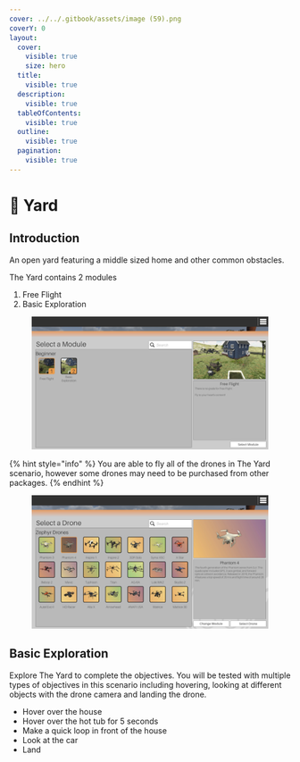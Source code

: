 ```yaml
---
cover: ../../.gitbook/assets/image (59).png
coverY: 0
layout:
  cover:
    visible: true
    size: hero
  title:
    visible: true
  description:
    visible: true
  tableOfContents:
    visible: true
  outline:
    visible: true
  pagination:
    visible: true
---
```


# 🏡 Yard

## Introduction

An open yard featuring a middle sized home and other common obstacles.

The Yard contains 2 modules

1. Free Flight
2. Basic Exploration

<figure><img src="../../.gitbook/assets/image (95).png" alt=""><figcaption></figcaption></figure>

{% hint style="info" %}
You are able to fly all of the drones in The Yard scenario, however some drones may need to be purchased from other packages.
{% endhint %}

<figure><img src="../../.gitbook/assets/image (96).png" alt=""><figcaption></figcaption></figure>

## Basic Exploration

Explore The Yard to complete the objectives.  You will be tested with multiple types of objectives in this scenario including hovering, looking at different objects with the drone camera and landing the drone.

* Hover over the house
* Hover over the hot tub for 5 seconds
* Make a quick loop in front of the house
* Look at the car
* Land

<figure><img src="../../.gitbook/assets/image (99).png" alt=""><figcaption></figcaption></figure>

<figure><img src="../../.gitbook/assets/image (97).png" alt=""><figcaption></figcaption></figure>

<figure><img src="../../.gitbook/assets/image (98).png" alt=""><figcaption></figcaption></figure>

<figure><img src="../../.gitbook/assets/image (100).png" alt=""><figcaption></figcaption></figure>
